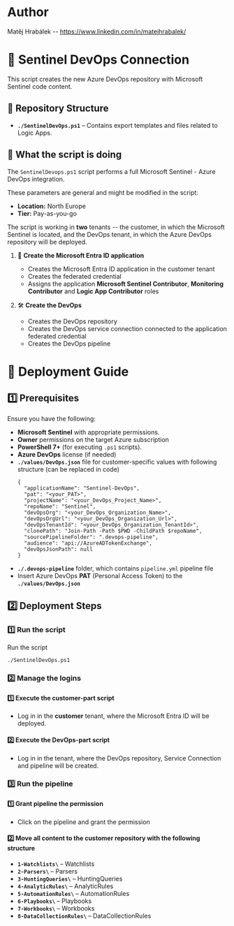 # Author

Matěj Hrabálek -- https://www.linkedin.com/in/matejhrabalek/

# 📌 Sentinel DevOps Connection

This script creates the new Azure DevOps repository with Microsoft Sentinel code content.

## 📂 Repository Structure

- **`./SentinelDevOps.ps1`** – Contains export templates and files related to Logic Apps.

## 📌 What the script is doing

The `SentinelDevops.ps1` script performs a full Microsoft Sentinel - Azure DevOps integration.

These parameters are general and might be modified in the script:
   - **Location:** North Europe
   - **Tier:** Pay-as-you-go

The script is working in **two** tenants -- the customer, in which the Microsoft Sentinel is located, and the DevOps tenant, in which the Azure DevOps repository will be deployed. 

1. 🚀 **Create the Microsoft Entra ID application**  
   - Creates the Microsoft Entra ID application in the customer tenant
   - Creates the federated credential
   - Assigns the application **Microsoft Sentinel Contributor**, **Monitoring Contributor** and **Logic App Contributor** roles

2. 🛠️ **Create the DevOps**  
   - Creates the DevOps repository
   - Creates the DevOps service connection connected to the application federated credential
   - Creates the DevOps pipeline 

# 🚀 Deployment Guide

## 1️⃣ Prerequisites

Ensure you have the following:
- **Microsoft Sentinel** with appropriate permissions.
- **Owner** permissions on the target Azure subscription
- **PowerShell 7+** (for executing `.ps1` scripts).
- **Azure DevOps** license (if needed)
-  **`./values/DevOps.json`** file for customer-specific values with following structure (can be replaced in code)
   ```
   {
     "applicationName": "Sentinel-DevOps",
     "pat": "<your_PAT>",
     "projectName": "<your_DevOps_Project_Name>",
     "repoName": "Sentinel",
     "devOpsOrg": "<your_DevOps_Organization_Name>",
     "devOpsOrgUrl": "<your_DevOps_Organization_Url>",
     "devOpsTenantId": "<your_DevOps_Organization_TenantId>",
     "clonePath": "Join-Path -Path $PWD -ChildPath $repoName",
     "sourcePipelineFolder": ".devops-pipeline",
     "audience": "api://AzureADTokenExchange",
     "devOpsJsonPath": null
   }
   ```
-  **`./.devops-pipeline`** folder, which contains `pipeline.yml` pipeline file
- Insert Azure DevOps **PAT** (Personal Access Token) to the **`./values/DevOps.json`**

## 2️⃣ Deployment Steps

### 1️⃣ Run the script

Run the script

`./SentinelDevOps.ps1`

### 2️⃣ Manage the logins

#### 1️⃣ Execute the customer-part script
- Log in in the **customer** tenant, where the Microsoft Entra ID will be deployed.

#### 2️⃣ Execute the DevOps-part script
- Log in in the tenant, where the DevOps repository, Service Connection and pipeline will be created.

### 3️⃣ Run the pipeline

#### 1️⃣ Grant pipeline the permission
- Click on the pipeline and grant the permission

#### 2️⃣ Move all content to the customer repository with the following structure
- **`1-Watchlists\`** – Watchlists
- **`2-Parsers\`** – Parsers
- **`3-HuntingQueries\`** – HuntingQueries
- **`4-AnalyticRules\`** – AnalyticRules
- **`5-AutomationRules\`** – AutomationRules
- **`6-Playbooks\`** – Playbooks
- **`7-Workbooks\`** – Workbooks
- **`8-DataCollectionRules\`** – DataCollectionRules





